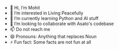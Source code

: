- 👋 Hi, I’m Mohit
- 👀 I’m interested in Living Peacefully
- 🌱 I’m currently learning Python and AI stuff
- 💞️ I’m looking to collaborate with Asato's codebase
- 📫 Do not reach me
- 😄 Pronouns: Anything that replaces Noun
- ⚡ Fun fact: Some facts are not fun at all

<!---
mohit-asato/mohit-asato is a ✨ special ✨ repository because its `README.md` (this file) appears on your GitHub profile.
You can click the Preview link to take a look at your changes.
--->
